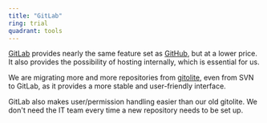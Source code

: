 ```yaml
---
title: "GitLab"
ring: trial
quadrant: tools
---
```


[GitLab](https://about.gitlab.com/) provides nearly the same feature set as [GitHub](https://github.com/), but at a lower price. It also provides the possibility of hosting internally, which is essential for us.

We are migrating more and more repositories from [gitolite](http://gitolite.com/gitolite/index.html), even from SVN to GitLab, as it provides a more stable and user-friendly interface.

GitLab also makes user/permission handling easier than our old gitolite. We don't need the IT team every time a new repository needs to be set up.
